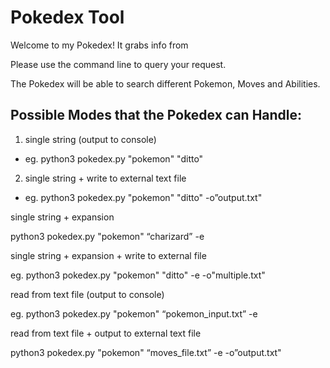 # Pokedex Tool

Welcome to my Pokedex! It grabs info from

Please use the command line to query your request. 

The Pokedex will be able to search different Pokemon, Moves and Abilities. 

## Possible Modes that the Pokedex can Handle:

1. single string (output to console) 

  - eg. python3 pokedex.py "pokemon" "ditto"

2. single string + write to external text file 
  
  - eg. python3 pokedex.py "pokemon" "ditto" -o”output.txt"

single string + expansion 

python3 pokedex.py "pokemon" “charizard” -e 

single string + expansion + write to external file 

eg. python3 pokedex.py "pokemon" "ditto" -e -o"multiple.txt"

read from text file (output to console) 

eg. python3 pokedex.py "pokemon" “pokemon_input.txt” -e 

read from text file + output to external text file  

python3 pokedex.py "pokemon" “moves_file.txt” -e -o”output.txt"
